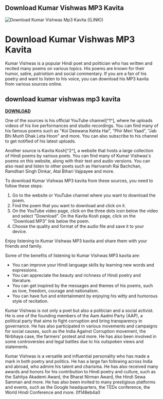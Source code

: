 ## Download Kumar Vishwas MP3 Kavita

 
![Download Kumar Vishwas Mp3 Kavita ((LINK))](https://encrypted-tbn0.gstatic.com/images?q=tbn:ANd9GcStMhZmKxVLpuCBOlpIIz2ez5mPr75a_Og_XAk19saScsQVbmwkMwGkDSA)

 
# Download Kumar Vishwas MP3 Kavita
 
Kumar Vishwas is a popular Hindi poet and politician who has written and recited many poems on various topics. His poems are known for their humor, satire, patriotism and social commentary. If you are a fan of his poetry and want to listen to his voice, you can download his MP3 kavita from various sources online.
 
## download kumar vishwas mp3 kavita


[**DOWNLOAD**](https://www.google.com/url?q=https%3A%2F%2Furloso.com%2F2tKFte&sa=D&sntz=1&usg=AOvVaw1-WRrw41uFD2BiE5MzToEt)

 
One of the sources is his official YouTube channel[^1^], where he uploads videos of his live performances and studio recordings. You can find many of his famous poems such as "Koi Deewana Kehta Hai", "Phir Meri Yaad", "Jab Bhi Munh Dhak Leta Hoon" and more. You can also subscribe to his channel to get notified of his latest uploads.
 
Another source is Kavita Kosh[^2^], a website that hosts a large collection of Hindi poems by various poets. You can find many of Kumar Vishwas's poems on this website, along with their text and audio versions. You can also read and listen to other poets such as Harivansh Rai Bachchan, Ramdhari Singh Dinkar, Atal Bihari Vajpayee and more.
 
To download Kumar Vishwas MP3 kavita from these sources, you need to follow these steps:
 
1. Go to the website or YouTube channel where you want to download the poem.
2. Find the poem that you want to download and click on it.
3. On the YouTube video page, click on the three dots icon below the video and select "Download". On the Kavita Kosh page, click on the "Download MP3" link below the poem.
4. Choose the quality and format of the audio file and save it to your device.

Enjoy listening to Kumar Vishwas MP3 kavita and share them with your friends and family.

Some of the benefits of listening to Kumar Vishwas MP3 kavita are:

- You can improve your Hindi language skills by learning new words and expressions.
- You can appreciate the beauty and richness of Hindi poetry and literature.
- You can get inspired by the messages and themes of his poems, such as love, freedom, courage and nationalism.
- You can have fun and entertainment by enjoying his witty and humorous style of recitation.

Kumar Vishwas is not only a poet but also a politician and a social activist. He is one of the founding members of the Aam Aadmi Party (AAP), a political party that aims to fight corruption and bring transparency in governance. He has also participated in various movements and campaigns for social causes, such as the India Against Corruption movement, the Nirbhaya case, the farmers' protest and more. He has also been involved in some controversies and legal battles due to his outspoken views and statements.
 
Kumar Vishwas is a versatile and influential personality who has made a mark in both poetry and politics. He has a large fan following across India and abroad, who admire his talent and charisma. He has also received many awards and honors for his contribution to Hindi poetry and culture, such as the Sahitya Akademi Award, the Bharat Nirman Award, the Hindi Sewa Samman and more. He has also been invited to many prestigious platforms and events, such as the Google headquarters, the TEDx conference, the World Hindi Conference and more.
 0f148eb4a0
